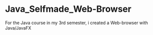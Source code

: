 # Java_Selfmade_Web-Browser
 For the Java course in my 3rd semester, i created a Web-browser with Java/JavaFX
